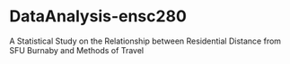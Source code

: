 # DataAnalysis-ensc280
A Statistical Study on the Relationship between Residential Distance from SFU Burnaby and Methods of Travel 
